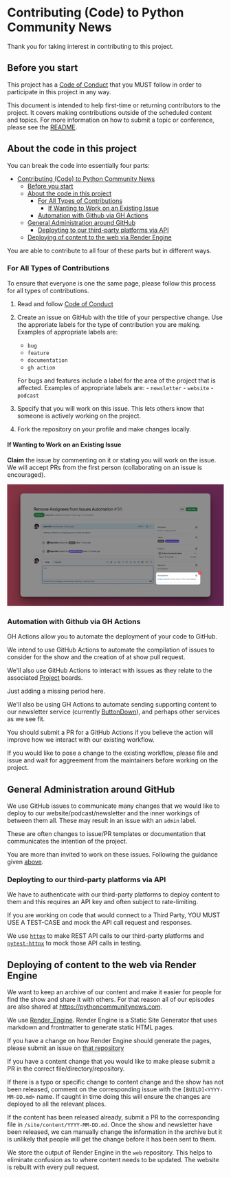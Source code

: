 # Contributing (Code) to Python Community News

Thank you for taking interest in contributing to this project.


## Before you start
This project has a [Code of Conduct](CODE_OF_CONDUCT.md) that you MUST follow in order to participate in this project in any way.

This document is intended to help first-time or returning contributors to the project. It covers making contributions outside of the scheduled content and topics. For more information on how to submit a topic or conference, please see the [README](README.md).

## About the code in this project

You can break the code into essentially four parts:
- [Contributing (Code) to Python Community News](#contributing-code-to-python-community-news)
  - [Before you start](#before-you-start)
  - [About the code in this project](#about-the-code-in-this-project)
    - [For All Types of Contributions](#for-all-types-of-contributions)
      - [If Wanting to Work on an Existing Issue](#if-wanting-to-work-on-an-existing-issue)
    - [Automation with Github via GH Actions](#automation-with-github-via-gh-actions)
  - [General Administration around GitHub](#general-administration-around-github)
    - [Deployting to our third-party platforms via API](#deployting-to-our-third-party-platforms-via-api)
  - [Deploying of content to the web via Render Engine](#deploying-of-content-to-the-web-via-render-engine)

You are able to contribute to all four of these parts but in different ways.

### For All Types of Contributions
To ensure that everyone is one the same page, please follow this process for all types of contributions.

1. Read and follow [Code of Conduct](CODE_OF_CONDUCT.md)
2. Create an issue on GitHub with the title of your perspective change. Use the approriate labels for the type of contribution you are making. Examples of appropriate labels are:
    - `bug`
    - `feature`
    - `documentation`
    - `gh action`

    For bugs and features include a label for the area of the project that is affected. Examples of appropriate labels are:
        - `newsletter`
        - `website`
        - `podcast`

3. Specify that you will work on this issue. This lets others know that someone is actively working on the project.
4. Fork the repository on your profile and make changes locally.

#### If Wanting to Work on an Existing Issue

**Claim** the issue by commenting on it or stating you will work on the issue. We will accept PRs from the first person (collaborating on an issue is encouraged).

![Create a Branch from an Issue](.github/assets/Create%20Branch.jpg)

### Automation with Github via GH Actions

GH Actions allow you to automate the deployment of your code to GitHub.

We intend to use GitHub Actions to automate the compilation of issues to consider for the show and the creation of at show pull request.

We'll also use GitHub Actions to interact with issues as they relate to the associated [Project](https://github.com/users/kjaymiller/projects/4) boards.

Just adding a missing period here.

We'll also be using GH Actions to automate sending supporting content to our newsletter service (currently [ButtonDown](https://buttondown.email/)), and perhaps other services as we see fit.

You should submit a PR for a GitHub Actions if you believe the action will improve how we interact with our existing workflow.

If you would like to pose a change to the existing workflow, please file and issue and wait for aggreement from the maintainers before working on the project.

## General Administration around GitHub
We use GitHub issues to communicate many changes that we would like to deploy to our website/podcast/newsletter and the inner workings of between them all. These may result in an issue with an `admin` label.

These are often changes to issue/PR templates or documentation that communicates the intention of the project.

You are more than invited to work on these issues. Following the guidance given [above](#for-all-types-of-contributions).

### Deployting to our third-party platforms via API

We have to authenticate with our third-party platforms to deploy content to them and this requires an API key and often subject to rate-limiting.

If you are working on code that would connect to a Third Party, YOU MUST USE A TEST-CASE and mock the API call request and responses.

We use [`httpx`](https://www.python-httpx.org) to make REST API calls to our third-party platforms and [`pytest-httpx`](https://pypi.org/project/pytest-httpx/) to mock those API calls in testing.

## Deploying of content to the web via Render Engine
We want to keep an archive of our content and make it easier for people for find the show and share it with others. For that reason all of our episodes are also shared at https://pythoncommunitynews.com.

We use [Render_Engine](https://github.com/kjaymiller/render_engine). Render Engine is a Static Site Generator that uses markdown and frontmatter to generate static HTML pages.

If you have a change on how Render Engine should generate the pages, please submit an issue on [that repository](https://github.com/kjaymiller/render_engine)

If you have a content change that you would like to make please submit a PR in the correct file/directory/repository.

If there is a typo or specific change to content change and the show has not been released, comment on the corresponding issue with the `[BUILD]<YYYY-MM-DD.md>` name. If caught in time doing this will ensure the changes are deployed to all the relevant places.

If the content has been released already, submit a PR to the corresponding file in `/site/content/YYYY-MM-DD.md`. Once the show and newsletter have been released, we can manually change the information in the archive but it is unlikely that people will get the change before it has been sent to them.

We store the output of Render Engine in the `web` repository. This helps to eliminate confusion as to where content needs to be updated. The website is rebuilt with every pull request.
